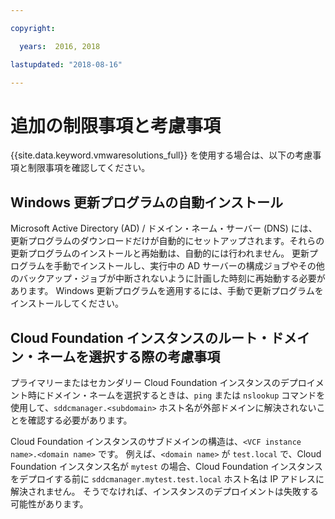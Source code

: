 ```yaml
---

copyright:

  years:  2016, 2018

lastupdated: "2018-08-16"

---
```


# 追加の制限事項と考慮事項

{{site.data.keyword.vmwaresolutions_full}} を使用する場合は、以下の考慮事項と制限事項を確認してください。

## Windows 更新プログラムの自動インストール

Microsoft Active Directory (AD) / ドメイン・ネーム・サーバー (DNS) には、更新プログラムのダウンロードだけが自動的にセットアップされます。それらの更新プログラムのインストールと再始動は、自動的には行われません。 更新プログラムを手動でインストールし、実行中の AD サーバーの構成ジョブやその他のバックアップ・ジョブが中断されないように計画した時刻に再始動する必要があります。 Windows 更新プログラムを適用するには、手動で更新プログラムをインストールしてください。

## Cloud Foundation インスタンスのルート・ドメイン・ネームを選択する際の考慮事項

プライマリーまたはセカンダリー Cloud Foundation インスタンスのデプロイメント時にドメイン・ネームを選択するときは、`ping` または `nslookup` コマンドを使用して、`sddcmanager.<subdomain>` ホスト名が外部ドメインに解決されないことを確認する必要があります。

Cloud Foundation インスタンスのサブドメインの構造は、`<VCF instance name>.<domain name>` です。 例えば、`<domain name>` が `test.local` で、Cloud Foundation インスタンス名が `mytest` の場合、Cloud Foundation インスタンスをデプロイする前に `sddcmanager.mytest.test.local` ホスト名は IP アドレスに解決されません。 そうでなければ、インスタンスのデプロイメントは失敗する可能性があります。
